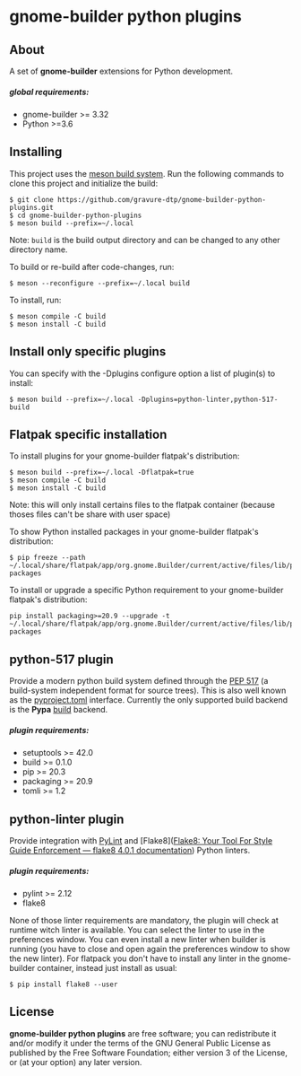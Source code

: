 # gnome-builder python plugins



## About

A set of **gnome-builder** extensions for Python development.

##### global requirements:

- gnome-builder >= 3.32
- Python >=3.6



## Installing

This project uses the [meson build system](http://mesonbuild.com/). Run the following commands to clone this project and initialize the build:

```
$ git clone https://github.com/gravure-dtp/gnome-builder-python-plugins.git
$ cd gnome-builder-python-plugins
$ meson build --prefix=~/.local
```

Note: `build` is the build output directory and can be changed to any other
directory name.

To build or re-build after code-changes, run:

```
$ meson --reconfigure --prefix=~/.local build
```

To install, run:

```
$ meson compile -C build
$ meson install -C build
```



## Install only specific plugins

You can specify with the -Dplugins configure option a list of plugin(s) to install:

```
$ meson build --prefix=~/.local -Dplugins=python-linter,python-517-build
```



## Flatpak specific installation

To install plugins for your gnome-builder flatpak's distribution:

```
$ meson build --prefix=~/.local -Dflatpak=true
$ meson compile -C build
$ meson install -C build
```

Note: this will only install certains files to the flatpak container (because thoses files can't be share with user space)



To show Python installed packages in your gnome-builder flatpak's distribution:

```
$ pip freeze --path ~/.local/share/flatpak/app/org.gnome.Builder/current/active/files/lib/python3.9/site-packages
```

To install or upgrade a specific Python requirement to your gnome-builder flatpak's distribution:

```
pip install packaging>=20.9 --upgrade -t ~/.local/share/flatpak/app/org.gnome.Builder/current/active/files/lib/python3.9/site-packages
```



## python-517 plugin

Provide a modern python build system defined through the [PEP 517](https://www.python.org/dev/peps/pep-0517/#build-requirements) (a build-system independent format for source trees). This is also well known as the [pyproject.toml](https://pip.pypa.io/en/stable/reference/build-system/pyproject-toml/) interface.
Currently the only supported build backend is the **Pypa** [build](https://pypa-build.readthedocs.io/en/latest/) backend.

##### plugin requirements:

- setuptools >= 42.0
- build >= 0.1.0
- pip >= 20.3
- packaging >= 20.9
- tomli >= 1.2



## python-linter plugin

Provide integration with [PyLint](https://pylint.org/) and [Flake8]([Flake8: Your Tool For Style Guide Enforcement &mdash; flake8 4.0.1 documentation](https://flake8.pycqa.org/en/latest/index.html#)) Python linters.

##### plugin requirements:

* pylint >= 2.12
* flake8

None of those linter requirements are mandatory, the plugin will check at runtime witch linter is available. You can select the linter to use in the preferences window. You can even install a new linter when builder is running (you have to close and open again the preferences window to show the new linter). For flatpack you don't have to install any linter in the gnome-builder container, instead just install as usual:

```
$ pip install flake8 --user
```



## License

**gnome-builder python plugins** are free software; you can redistribute it and/or modify it under the terms of the GNU General Public License as published by the Free Software Foundation; either version 3 of the License, or (at your option) any later version.
